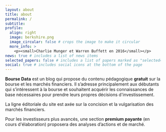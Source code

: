 ```yaml
---
layout: about
title: about
permalink: /
subtitle:
profile:
  align: right
  image: berkshire.png
  image_circular: false # crops the image to make it circular
  more_info: >
    <p><small>Charlie Munger et Warren Buffett en 2016</small></p>
news: true # includes a list of news items
selected_papers: false # includes a list of papers marked as "selected={true}"
social: true # includes social icons at the bottom of the page
---
```


**Bourse Data** est un blog qui propose du contenu pédagogique **gratuit** sur la bourse et les marchés financiers. Il s’adresse principalement aux débutants qui s’intéressent à la bourse et souhaitent acquérir les connaissances de base nécessaires pour prendre leurs propres décisions d'investissement.

La ligne éditoriale du site est axée sur la concision et la vulgarisation des marchés financiers.

Pour les investisseurs plus avancés, une section **premium payante** (en cours d'élaboration) proposera des analyses d’actions et de marché.
